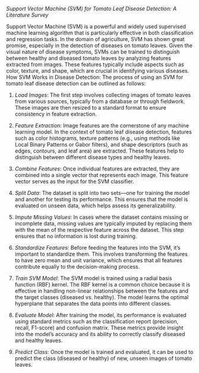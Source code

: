 *Support Vector Machine (SVM) for Tomato Leaf Disease Detection: A Literature Survey*

Support Vector Machine (SVM) is a powerful and widely used supervised machine learning algorithm that is particularly effective in both classification and regression tasks. In the domain of agriculture, SVM has shown great promise, especially in the detection of diseases on tomato leaves. Given the visual nature of disease symptoms, SVMs can be trained to distinguish between healthy and diseased tomato leaves by analyzing features extracted from images. These features typically include aspects such as color, texture, and shape, which are crucial in identifying various diseases.
 How SVM Works in Disease Detection:
The process of using an SVM for tomato leaf disease detection can be outlined as follows:
1. *Load Images*: The first step involves collecting images of tomato leaves from various sources, typically from a database or through fieldwork. These images are then resized to a standard format to ensure consistency in feature extraction.
   
2. *Feature Extraction*: Image features are the cornerstone of any machine learning model. In the context of tomato leaf disease detection, features such as color histograms, texture patterns (e.g., using methods like Local Binary Patterns or Gabor filters), and shape descriptors (such as edges, contours, and leaf area) are extracted. These features help to distinguish between different disease types and healthy leaves.

3. *Combine Features*: Once individual features are extracted, they are combined into a single vector that represents each image. This feature vector serves as the input for the SVM classifier.

4. *Split Data*: The dataset is split into two sets—one for training the model and another for testing its performance. This ensures that the model is evaluated on unseen data, which helps assess its generalizability.

5. *Impute Missing Values*: In cases where the dataset contains missing or incomplete data, missing values are typically imputed by replacing them with the mean of the respective feature across the dataset. This step ensures that no information is lost during training.

6. *Standardize Features*: Before feeding the features into the SVM, it’s important to standardize them. This involves transforming the features to have zero mean and unit variance, which ensures that all features contribute equally to the decision-making process.

7. *Train SVM Model*: The SVM model is trained using a radial basis function (RBF) kernel. The RBF kernel is a common choice because it is effective in handling non-linear relationships between the features and the target classes (diseased vs. healthy). The model learns the optimal hyperplane that separates the data points into different classes.

8. *Evaluate Model*: After training the model, its performance is evaluated using standard metrics such as the classification report (precision, recall, F1-score) and confusion matrix. These metrics provide insight into the model’s accuracy and its ability to correctly classify diseased and healthy leaves.

9. *Predict Class*: Once the model is trained and evaluated, it can be used to predict the class (diseased or healthy) of new, unseen images of tomato leaves.


 
